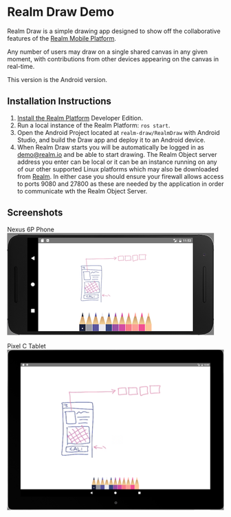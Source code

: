 # Realm Draw Demo

Realm Draw is a simple drawing app designed to show off the collaborative features of the [Realm Mobile Platform](https://realm.io/news/introducing-realm-mobile-platform/).

Any number of users may draw on a single shared canvas in any given moment, with contributions from other devices appearing on the canvas in real-time.

This version is the Android version.

## Installation Instructions

1. [Install the Realm Platform](https://realm.io/docs/get-started/installation/developer-edition/#installing-realm-object-server) Developer Edition.
2. Run a local instance of the Realm Platform: `ros start`.
4. Open the Android Project located at `realm-draw/RealmDraw` with Android Studio, and build the Draw app and deploy it to an Android device.
5. When Realm Draw starts you will be automatically be logged in as demo@realm.io and be able to start drawing. The Realm Object server address you enter can be local or it can be an instance running on any of our other supported Linux platforms which may also be downloaded from [Realm](https://realm.io). In either case you should ensure your firewall allows access to ports 9080 and 27800 as these are needed by the application in order to communicate wth the Realm Object Server.


## Screenshots

Nexus 6P Phone<br>
![Nexus 6P](AndroidPhoneScreenshot.png?raw=true "Nexus 6p")


Pixel C Tablet
![Pixel C](AndroidTabletScreenshot.png?raw=true "Pixel C")

